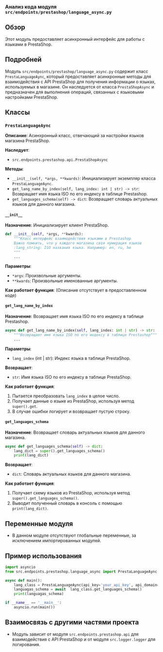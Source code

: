 ### Анализ кода модуля `src/endpoints/prestashop/language_async.py`

## Обзор

Этот модуль предоставляет асинхронный интерфейс для работы с языками в PrestaShop.

## Подробней

Модуль `src/endpoints/prestashop/language_async.py` содержит класс `PrestaLanguageAync`, который предоставляет асинхронные методы для взаимодействия с API PrestaShop для получения информации о языках, используемых в магазине. Он наследуется от класса `PrestaShopAsync` и предназначен для выполнения операций, связанных с языковыми настройками PrestaShop.

## Классы

### `PrestaLanguageAync`

**Описание**: Асинхронный класс, отвечающий за настройки языков магазина PrestaShop.

**Наследует**:

-   `src.endpoints.prestashop.api.PrestaShopAsync`

**Методы**:

-   `__init__(self, *args, **kwards)`: Инициализирует экземпляр класса `PrestaLanguageAync`.
-   `get_lang_name_by_index(self, lang_index: int | str) -> str`: Возвращает имя языка ISO по его индексу в таблице Prestashop.
-   `get_languages_schema(self) -> dict`: Возвращает словарь актуальных языков для данного магазина.

#### `__init__`

**Назначение**: Инициализирует клиент PrestaShop.

```python
def __init__(self, *args, **kwards):
    """Класс интерфейс взаимодействия языками в Prestashop
    Важно помнить, что у каждого магазина своя нумерация языков
    :lang_string: ISO названия языка. Например: en, ru, he
    """
    ...
```

**Параметры**:

-   `*args`: Произвольные аргументы.
-   `**kwards`: Произвольные именованные аргументы.

**Как работает функция**:
(Описание отсутствует в предоставленном коде)

#### `get_lang_name_by_index`

**Назначение**: Возвращает имя языка ISO по его индексу в таблице Prestashop.

```python
async def get_lang_name_by_index(self, lang_index: int | str) -> str:
    """Возвращает имя языка ISO по его индексу в таблице Prestashop"""
    ...
```

**Параметры**:

-   `lang_index` (int | str): Индекс языка в таблице PrestaShop.

**Возвращает**:

-   `str`: Имя языка ISO по его индексу в таблице PrestaShop.

**Как работает функция**:

1. Пытается преобразовать `lang_index` в целое число.
2. Получает данные о языке из PrestaShop, используя метод `super().get`.
3.  В случае ошибки логирует и возвращает пустую строку.

#### `get_languages_schema`

**Назначение**: Возвращает словарь актуальных языков для данного магазина.

```python
async def get_languages_schema(self) -> dict:
    lang_dict = super().get_languages_schema()
    print(lang_dict) 
```

**Возвращает**:

-   `dict`: Словарь актуальных языков для данного магазина.

**Как работает функция**:

1. Получает схему языков из PrestaShop, используя метод `super().get_languages_schema()`.
2.  Выводит полученный словарь в консоль с помощью `print(lang_dict)`.

## Переменные модуля

-   В данном модуле отсутствуют глобальные переменные, за исключением импортированных модулей.

## Пример использования

```python
import asyncio
from src.endpoints.prestashop.language_async import PrestaLanguageAync

async def main():
    lang_class = PrestaLanguageAync(api_key='your_api_key', api_domain='your_domain')
    languagas_schema = await  lang_class.get_languages_schema()
    print(languagas_schema)

if __name__ == '__main__':
    asyncio.run(main())
```

## Взаимосвязь с другими частями проекта

-   Модуль зависит от модуля `src.endpoints.prestashop.api` для взаимодействия с API PrestaShop и от модуля `src.logger.logger` для логирования.